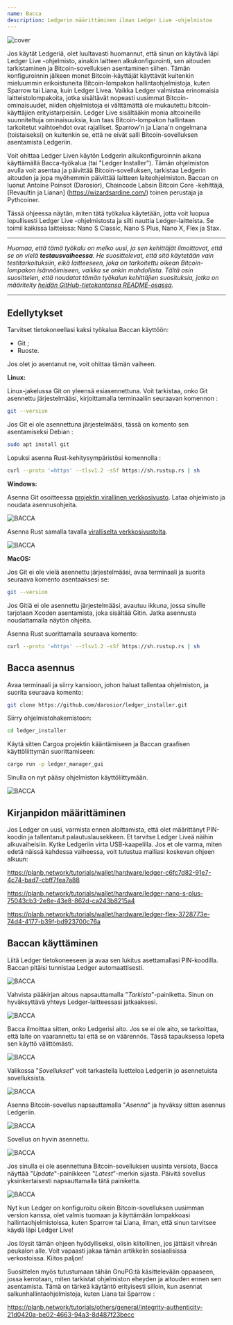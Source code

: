 ```yaml
---
name: Bacca
description: Ledgerin määrittäminen ilman Ledger Live -ohjelmistoa
---
```

![cover](assets/cover.webp)

Jos käytät Ledgeriä, olet luultavasti huomannut, että sinun on käytävä läpi Ledger Live -ohjelmisto, ainakin laitteen alkukonfigurointi, sen aitouden tarkistaminen ja Bitcoin-sovelluksen asentaminen siihen. Tämän konfiguroinnin jälkeen monet Bitcoin-käyttäjät käyttävät kuitenkin mieluummin erikoistuneita Bitcoin-lompakon hallintaohjelmistoja, kuten Sparrow tai Liana, kuin Ledger Livea. Vaikka Ledger valmistaa erinomaisia laitteistolompakoita, jotka sisältävät nopeasti uusimmat Bitcoin-ominaisuudet, niiden ohjelmistoja ei välttämättä ole mukautettu bitcoin-käyttäjien erityistarpeisiin. Ledger Live sisältääkin monia altcoineille suunniteltuja ominaisuuksia, kun taas Bitcoin-lompakon hallintaan tarkoitetut vaihtoehdot ovat rajalliset. Sparrow'n ja Liana'n ongelmana (toistaiseksi) on kuitenkin se, että ne eivät salli Bitcoin-sovelluksen asentamista Ledgeriin.

Voit ohittaa Ledger Liven käytön Ledgerin alkukonfiguroinnin aikana käyttämällä Bacca-työkalua (tai "Ledger Installer"). Tämän ohjelmiston avulla voit asentaa ja päivittää Bitcoin-sovelluksen, tarkistaa Ledgerin aitouden ja jopa myöhemmin päivittää laitteen laiteohjelmiston. Baccan on luonut Antoine Poinsot (Darosior), Chaincode Labsin Bitcoin Core -kehittäjä, [Revaultin ja Lianan] (https://wizardsardine.com/) toinen perustaja ja Pythcoiner.

Tässä ohjeessa näytän, miten tätä työkalua käytetään, jotta voit luopua lopullisesti Ledger Live -ohjelmistosta ja silti nauttia Ledger-laitteista. Se toimii kaikissa laitteissa: Nano S Classic, Nano S Plus, Nano X, Flex ja Stax.

---
*Huomaa, että tämä työkalu on melko uusi, ja sen kehittäjät ilmoittavat, että se on vielä **testausvaiheessa**. He suosittelevat, että sitä käytetään vain testitarkoituksiin, eikä laitteeseen, joka on tarkoitettu oikean Bitcoin-lompakon isännöimiseen, vaikka se onkin mahdollista. Tältä osin suosittelen, että noudatat tämän työkalun kehittäjien suosituksia, jotka on määritelty [heidän GitHub-tietokantansa README-osassa](https://github.com/darosior/ledger_installer).*

---
## Edellytykset

Tarvitset tietokoneellasi kaksi työkalua Baccan käyttöön:


- Git ;
- Ruoste.

Jos olet jo asentanut ne, voit ohittaa tämän vaiheen.

**Linux:**

Linux-jakelussa Git on yleensä esiasennettuna. Voit tarkistaa, onko Git asennettu järjestelmääsi, kirjoittamalla terminaaliin seuraavan komennon :

```bash
git --version
```

Jos Git ei ole asennettuna järjestelmääsi, tässä on komento sen asentamiseksi Debian :

```bash
sudo apt install git
```

Lopuksi asenna Rust-kehitysympäristösi komennolla :

```bash
curl --proto '=https' --tlsv1.2 -sSf https://sh.rustup.rs | sh
```

**Windows:**

Asenna Git osoitteessa [projektin virallinen verkkosivusto](https://git-scm.com/). Lataa ohjelmisto ja noudata asennusohjeita.

![BACCA](assets/fr/01.webp)

Asenna Rust samalla tavalla [viralliselta verkkosivustolta](https://www.rust-lang.org/tools/install).

![BACCA](assets/fr/02.webp)

**MacOS:**

Jos Git ei ole vielä asennettu järjestelmääsi, avaa terminaali ja suorita seuraava komento asentaaksesi se:

```bash
git --version
```

Jos Gitiä ei ole asennettu järjestelmääsi, avautuu ikkuna, jossa sinulle tarjotaan Xcoden asentamista, joka sisältää Gitin. Jatka asennusta noudattamalla näytön ohjeita.

Asenna Rust suorittamalla seuraava komento:

```bash
curl --proto '=https' --tlsv1.2 -sSf https://sh.rustup.rs | sh
```

## Bacca asennus

Avaa terminaali ja siirry kansioon, johon haluat tallentaa ohjelmiston, ja suorita seuraava komento:

```bash
git clone https://github.com/darosior/ledger_installer.git
```

Siirry ohjelmistohakemistoon:

```bash
cd ledger_installer
```

Käytä sitten Cargoa projektin kääntämiseen ja Baccan graafisen käyttöliittymän suorittamiseen:

```bash
cargo run -p ledger_manager_gui
```

Sinulla on nyt pääsy ohjelmiston käyttöliittymään.

![BACCA](assets/fr/03.webp)

## Kirjanpidon määrittäminen

Jos Ledger on uusi, varmista ennen aloittamista, että olet määrittänyt PIN-koodin ja tallentanut palautuslausekkeen. Et tarvitse Ledger Liveä näihin alkuvaiheisiin. Kytke Ledgeriin virta USB-kaapelilla. Jos et ole varma, miten edetä näissä kahdessa vaiheessa, voit tutustua malliasi koskevan ohjeen alkuun:

https://planb.network/tutorials/wallet/hardware/ledger-c6fc7d82-91e7-4c74-bad7-cbff7fea7a88

https://planb.network/tutorials/wallet/hardware/ledger-nano-s-plus-75043cb3-2e8e-43e8-862d-ca243b8215a4

https://planb.network/tutorials/wallet/hardware/ledger-flex-3728773e-74d4-4177-b39f-bd923700c76a

## Baccan käyttäminen

Liitä Ledger tietokoneeseen ja avaa sen lukitus asettamallasi PIN-koodilla. Baccan pitäisi tunnistaa Ledger automaattisesti.

![BACCA](assets/fr/04.webp)

Vahvista pääkirjan aitous napsauttamalla "*Tarkista*"-painiketta. Sinun on hyväksyttävä yhteys Ledger-laitteessasi jatkaaksesi.

![BACCA](assets/fr/05.webp)

Bacca ilmoittaa sitten, onko Ledgerisi aito. Jos se ei ole aito, se tarkoittaa, että laite on vaarannettu tai että se on väärennös. Tässä tapauksessa lopeta sen käyttö välittömästi.

![BACCA](assets/fr/06.webp)

Valikossa "*Sovellukset*" voit tarkastella luetteloa Ledgeriin jo asennetuista sovelluksista.

![BACCA](assets/fr/07.webp)

Asenna Bitcoin-sovellus napsauttamalla "*Asenna*" ja hyväksy sitten asennus Ledgeriin.

![BACCA](assets/fr/08.webp)

Sovellus on hyvin asennettu.

![BACCA](assets/fr/09.webp)

Jos sinulla ei ole asennettuna Bitcoin-sovelluksen uusinta versiota, Bacca näyttää "*Update*"-painikkeen "*Latest*"-merkin sijasta. Päivitä sovellus yksinkertaisesti napsauttamalla tätä painiketta.

![BACCA](assets/fr/10.webp)

Nyt kun Ledger on konfiguroitu oikein Bitcoin-sovelluksen uusimman version kanssa, olet valmis tuomaan ja käyttämään lompakkoasi hallintaohjelmistoissa, kuten Sparrow tai Liana, ilman, että sinun tarvitsee käydä läpi Ledger Live!

Jos löysit tämän ohjeen hyödylliseksi, olisin kiitollinen, jos jättäisit vihreän peukalon alle. Voit vapaasti jakaa tämän artikkelin sosiaalisissa verkostoissa. Kiitos paljon!

Suosittelen myös tutustumaan tähän GnuPG:tä käsittelevään oppaaseen, jossa kerrotaan, miten tarkistat ohjelmiston eheyden ja aitouden ennen sen asentamista. Tämä on tärkeä käytäntö erityisesti silloin, kun asennat salkunhallintaohjelmistoja, kuten Liana tai Sparrow :

https://planb.network/tutorials/others/general/integrity-authenticity-21d0420a-be02-4663-94a3-8d487f23becc

